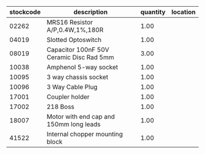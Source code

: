 |stockcode|description|quantity|location|
|---------|-----------|--------|--------|
|02262|MRS16 Resistor A/P,0.4W,1%,180R|1.00||
|04019|Slotted Optoswitch|1.00||
|08019|Capacitor 100nF 50V Ceramic Disc Rad 5mm|3.00||
|10038|Amphenol  5-way socket|1.00||
|10095|3 way chassis socket|1.00||
|10096|3 Way Cable Plug|1.00||
|17001|Coupler holder|1.00||
|17002|218 Boss|1.00||
|18007|Motor with end cap and 150mm long leads|1.00||
|41522|Internal chopper mounting block|1.00||
